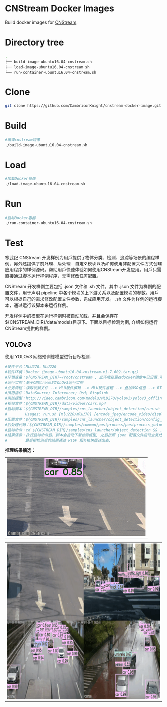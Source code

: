 # CNStream Docker Images #

Build docker images for [CNStream](https://github.com/Cambricon/CNStream).

# Directory tree #

```bash
.
├── build-image-ubuntu16.04-cnstream.sh
├── load-image-ubuntu16.04-cnstream.sh
└── run-container-ubuntu16.04-cnstream.sh
```

# Clone #
```bash
git clone https://github.com/CambriconKnight/cnstream-docker-image.git
```

# Build #
```bash
#编译cnstream镜像
./build-image-ubuntu16.04-cnstream.sh
```

# Load #
```bash
#加载Docker镜像
./load-image-ubuntu16.04-cnstream.sh
```

# Run #
```bash
#启动Docker容器
./run-container-ubuntu16.04-cnstream.sh
```

# Test #
寒武纪 CNStream 开发样例为用戶提供了物体分类、检测、追踪等场景的编程样例。另外还提供了前处理、后处理、自定义模块以及如何使用非配置文件方式创建应用程序的样例源码。帮助用戶快速体验如何使用CNStream开发应用。用戶只需直接通过脚本运行样例程序，无需修改任何配置。

CNStream 开发样例主要包括 .json 文件和 .sh 文件，其中 .json 文件为样例的配置文件，用于声明 pipeline 中各个模块的上下游关系以及配置模块的参数。用戶可以根据自己的需求修改配置文件参数，完成应用开发。 .sh 文件为样例的运行脚本，通过运行该脚本来运行样例。

开发样例中的模型在运行样例时被自动加载，并且会保存在${CNSTREAM_DIR}/data/models目录下。下面以目标检测为例, 介绍如何运行CNStream提供的样例。
## YOLOv3 ##
使用 YOLOv3 网络预训练模型进行⽬标检测.
```bash
#硬件平台：MLU270、MLU220
#软件环境：Docker（image-ubuntu16.04-cnstream-v1.7.602.tar.gz）
#环境变量：${CNSTREAM_DIR}=/root/cnstream , 此环境变量在docker镜像中已设置,可直接使用
#运行实例：基于CNStream的YOLOv3运行实例
#业务流程：读取视频文件 --> MLU硬件解码 --> MLU硬件推理 --> 叠加OSD信息 --> RTSP推流输出
#所用插件：DataSource; Inferencer; Osd; RtspSink
#离线模型：http://video.cambricon.com/models/MLU270/yolov3/yolov3_offline_u4_v1.3.0.cambricon
#视频文件：${CNSTREAM_DIR}/data/videos/cars.mp4
#启动脚本：${CNSTREAM_DIR}/samples/cns_launcher/object_detection/run.sh
#        Usages: run.sh [mlu220/mlu270] [encode_jpeg/encode_video/display/rtsp/kafka]
#配置文件：${CNSTREAM_DIR}/samples/cns_launcher/object_detection/config_template.json
#后处理代码：${CNSTREAM_DIR}/samples/common/postprocess/postprocess_yolov3.cpp
#启动命令：cd ${CNSTREAM_DIR}/samples/cns_launcher/object_detection && ./run.sh mlu270 rtsp
#结果演示：执行启动命令后，脚本会自动下载检测模型, 之后按照 json 配置文件启动业务处理流程.
#        最后把检测后的结果通过 RTSP 服务模块推送出去.
```

**推理结果摘选：**
<table>
    <tr>
        <td ><center><img alt="yolov3.gif" src="./res/yolov3.gif" height="250" </center></td>
    </tr>
</table>
<table>
    <tr>
        <td ><center><img alt="yolo_mosaic_500.gif" src="./res/yolo_mosaic_500.gif" height="500" </center></td>
    </tr>
</table>